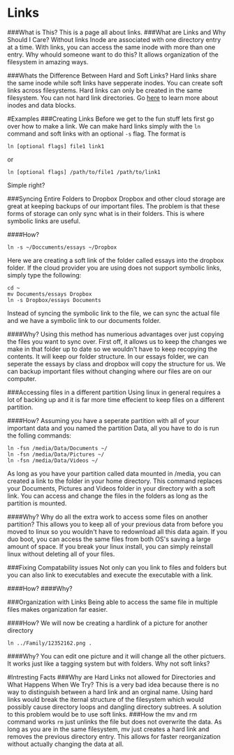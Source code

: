 # Links
###What is This?
This is a page all about links.
###What are Links and Why Should I Care?
Without links Inode are associated with one directory entry at a time.
With links, you can access the same inode with more than one entry.
Why whould someone want to do this?
It allows organization of the filesystem in amazing ways.

###Whats the Difference Between Hard and Soft Links?
Hard links share the same inode while soft links have sepperate inodes.
You can create soft links across filesystems.
Hard links can only be created in the same filesystem.
You can not hard link directories.
Go [here](inode.md) to learn more about inodes and data blocks.

#Examples
###Creating Links
Before we get to the fun stuff lets first go over how to make a link.
We can make hard links simply with the `ln` command and soft links with an optional `-s` flag.
The format is 

```
ln [optional flags] file1 link1
```

or

```
ln [optional flags] /path/to/file1 /path/to/link1
```

Simple right?

###Syncing Entire Folders to Dropbox
Dropbox and other cloud storage are great at keeping backups of our important files.
The problem is that these forms of storage can only sync what is in their folders.
This is where symbolic links are useful.

####How?

```
ln -s ~/Doccuments/essays ~/Dropbox
```

Here we are creating a soft link of the folder called essays into the dropbox folder. 
If the cloud provider you are using does not support symbolic links, simply type the following:

```
cd ~
mv Documents/essays Dropbox
ln -s Dropbox/essays Documents
```

Instead of syncing the symbolic link to the file, we can sync the actual file and we have a symbolic link to our documents folder.

####Why?
Using this method has numerious advantages over just copying the files you want to sync over.
First off, it allows us to keep the changes we make in that folder up to date so we wouldn't have to keep recopying the contents. 
It will keep our folder structure. 
In our essays folder, we can seperate the essays by class and dropbox will copy the structure for us.
We can backup important files without changing where our files are on our computer.

###Accessing files in a different partition
Using linux in general requires a lot of backing up and it is far more time effecient to keep files on a different partition.

####How?
Assuming you have a seperate partition with all of your important data and you named the partition Data, 
all you have to do is run the folling commands:

```
ln -fsn /media/Data/Documents ~/
ln -fsn /media/Data/Pictures ~/
ln -fsn /media/Data/Videos ~/
```

As long as you have your partition called data mounted in /media, you can created a link to the folder in your home directory.
This command replaces your Documents, Pictures and Videos folder in your directory with a soft link. 
You can access and change the files in the folders as long as the partition is mounted. 

####Why?
Why do all the extra work to access some files on another partition?
This allows you to keep all of your previous data from before you moved to linux so you wouldn't have to redownload all this data again. 
If you duo boot, you can access the same files from both OS's saving a large amount of space. 
If you break your linux install, you can simply reinstall linux without deleting all of your files. 

###Fixing Compatability issues
Not only can you link to files and folders but you can also link to executables and execute the executable with a link.

####How?
####Why?

###Organization with Links
Being able to access the same file in multiple files makes organization far easier. 

####How?
We will now be creating a hardlink of a picture for another directory

```
ln ../Family/12352162.png .
```

####Why?
You can edit one picture and it will change all the other pictuers.
It works just like a tagging system but with folders.
Why not soft links?



#Intresting Facts
###Why are Hard Links not allowed for Directories and What Happens When We Try?
This is a very bad idea because there is no way to distinguish between a hard link and an orginal name. Using hard links would break the iternal structure of the filesystem which would possibly cause directory loops and dangling directory subtrees. A solution to this problem would be to use soft links.
###How the mv and rm command works
`rm` just unlinks the file but does not overwrite the data. 
As long as you are in the same filesystem, mv just creates a hard link and removes the previous directory entry. 
This allows for faster reorganization without actually changing the data at all. 


